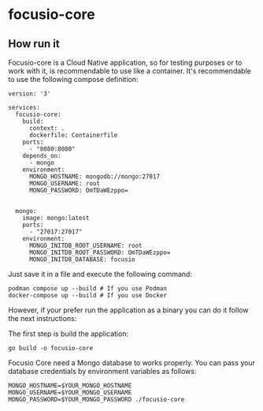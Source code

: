 # focusio-core

## How run it 

Focusio-core is a Cloud Native application, so for testing purposes or to work with it, is recommendable to use like a container. It's recommendable to use the following compose definition:

```
version: '3'

services:
  focusio-core:
    build:
      context: .
      dockerfile: Containerfile
    ports:
      - "8080:8080"
    depends_on:
      - mongo
    environment:
      MONGO_HOSTNAME: mongodb://mongo:27017
      MONGO_USERNAME: root
      MONGO_PASSWORD: OmTDaWEzppo=
     

  mongo:
    image: mongo:latest
    ports:
      - "27017:27017"
    environment:
      MONGO_INITDB_ROOT_USERNAME: root
      MONGO_INITDB_ROOT_PASSWORD: OmTDaWEzppo=
      MONGO_INITDB_DATABASE: focusio
```

Just save it in a file and execute the following command:
```
podman compose up --build # If you use Podman
docker-compose up --build # If you use Docker
```

However, if your prefer run the application as a binary you can do it follow the next instructions:

The first step is build the application:

```
go build -o focusio-core
```

Focusio Core need a Mongo database to works properly. You can pass your database credentials by environment variables as follows:
```
MONGO_HOSTNAME=$YOUR_MONGO_HOSTNAME MONGO_USERNAME=$YOUR_MONGO_USERNAME MONGO_PASSWORD=$YOUR_MONGO_PASSWORD ./focusio-core
```
